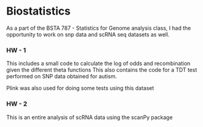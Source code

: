 # Biostatistics

As a part of the BSTA 787 - Statistics for Genome analysis class, I had the opportunity to work on snp data and scRNA seq datasets as well. 

### HW - 1

This includes a small code to calculate the log of odds and recombination given the different theta functions
This also contains the code for a TDT test performed on SNP data obtained for autism. 

Plink was also used for doing some tests using this dataset

### HW - 2

This is an entire analysis of scRNA data using the scanPy package
